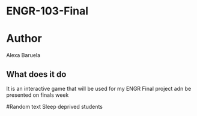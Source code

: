 # ENGR-103-Final

# Author
Alexa Baruela

## What does it do
It is an interactive game that will be used for my ENGR Final project adn be presented on finals week

#Random text
Sleep deprived students
